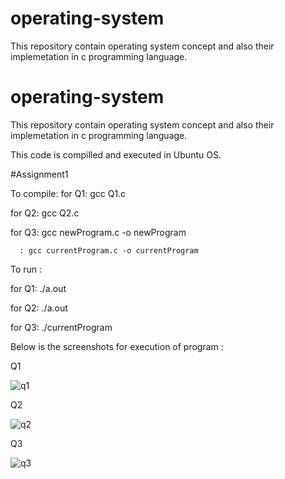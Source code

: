 # operating-system
This repository contain operating system concept and also their implemetation in c programming language.
# operating-system
This repository contain operating system concept and also their implemetation in c programming language.

This code is compilled and executed in Ubuntu OS.

#Assignment1

To compile:
for Q1: gcc Q1.c

for Q2: gcc Q2.c

for Q3:  gcc newProgram.c -o newProgram

      : gcc currentProgram.c -o currentProgram
      
 To run : 

for Q1: ./a.out

for Q2: ./a.out

for Q3:  ./currentProgram

Below is the screenshots for execution of program :

Q1

![q1](https://user-images.githubusercontent.com/26687042/47961346-445f9680-e02f-11e8-81a0-6f432f0f57d5.png)

Q2

![q2](https://user-images.githubusercontent.com/26687042/47961347-46c1f080-e02f-11e8-8899-fc0f261f49f4.png)

Q3

![q3](https://user-images.githubusercontent.com/26687042/47961349-4a557780-e02f-11e8-9c0b-a0980e2d1b7a.png)
